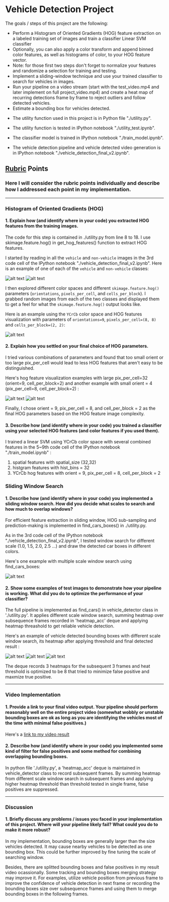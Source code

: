 # **Vehicle Detection Project**

The goals / steps of this project are the following:

* Perform a Histogram of Oriented Gradients (HOG) feature extraction on a labeled training set of images and train a classifier Linear SVM classifier
* Optionally, you can also apply a color transform and append binned color features, as well as histograms of color, to your HOG feature vector. 
* Note: for those first two steps don't forget to normalize your features and randomize a selection for training and testing.
* Implement a sliding-window technique and use your trained classifier to search for vehicles in images.
* Run your pipeline on a video stream (start with the test_video.mp4 and later implement on full project_video.mp4) and create a heat map of recurring detections frame by frame to reject outliers and follow detected vehicles.
* Estimate a bounding box for vehicles detected.

[//]: # (Image References)
[image1]: ./output_images/car_not_car1.png
[image2]: ./output_images/car_not_car2.png
[image3]: ./output_images/HOG1.png
[image4]: ./output_images/HOG_orient4.png
[image5]: ./output_images/HOG_pix_per_cell32.png
[image6]: ./output_images/find_cars_boxes.png
[image7]: ./output_images/vehicle_detect_multi.png
[image8]: ./output_images/vehicle_detect_heat.png
[image9]: ./output_images/vehicle_detect_result.png


* The utility function used in this project is in Python file "./utility.py".

* The utility function is tested in IPython notebook "./utility_test.ipynb".

* The classifier model is trained in IPython notebook "./train_model.ipynb".

* The vehicle detection pipeline and vehicle detected video generation is in IPython notebook "./vehicle_detection_final_v2.ipynb".

## [Rubric](https://review.udacity.com/#!/rubrics/513/view) Points
### Here I will consider the rubric points individually and describe how I addressed each point in my implementation.  

---

### Histogram of Oriented Gradients (HOG)

#### 1. Explain how (and identify where in your code) you extracted HOG features from the training images.

The code for this step is contained in ./utility.py from line 8 to 18. I use skimage.feature.hog() in get_hog_features() function to extract HOG features. 

I started by reading in all the `vehicle` and `non-vehicle` images in the 3rd code cell of the IPython notebook "./vehicle_detection_final_v2.ipynb".  Here is an example of one of each of the `vehicle` and `non-vehicle` classes:

![alt text][image1]
![alt text][image2]

I then explored different color spaces and different `skimage.feature.hog()` parameters (`orientations`, `pixels_per_cell`, and `cells_per_block`).  I grabbed random images from each of the two classes and displayed them to get a feel for what the `skimage.feature.hog()` output looks like.

Here is an example using the `YCrCb` color space and HOG features visualization with parameters of `orientations=9`, `pixels_per_cell=(8, 8)` and `cells_per_block=(2, 2)`:

![alt text][image3]

#### 2. Explain how you settled on your final choice of HOG parameters.

I tried various combinations of parameters and found that too small orient or too large pix_per_cell would lead to less HOG features that aren't easy to be distinguished. 

Here's hog feature visualization examples with large pix_per_cell=32 (orient=9, cell_per_block=2) and another example with small orient = 4 (pix_per_cell=8, cell_per_block=2) :

![alt text][image4]
![alt text][image5]

Finally, I chose orient =  9, pix_per_cell = 8, and cell_per_block = 2 as the final HOG parameters based on the HOG feature image complexity.

#### 3. Describe how (and identify where in your code) you trained a classifier using your selected HOG features (and color features if you used them).

I trained a linear SVM using YCrCb color space with several combined features in the 5~9th code cell of the IPython notebook "./train_model.ipynb" :

1. spatial features with spatial_size (32,32)
2. histgram features with hist_bins = 32
3. YCrCb hog features with orient = 9, pix_per_cell = 8, cell_per_block = 2


### Sliding Window Search

#### 1. Describe how (and identify where in your code) you implemented a sliding window search.  How did you decide what scales to search and how much to overlap windows?

For efficient feature extraction in sliding window, HOG sub-sampling and prediction-making is implemented in find_cars_boxes() in ./utility.py. 

As in the 3rd code cell of the IPython notebook "./vehicle_detection_final_v2.ipynb", I tested window search for different scale (1.0, 1.5, 2.0, 2.5 ...) and draw the detected car boxes in different colors. 

Here's one example with multiple scale window search using find_cars_boxes:

![alt text][image6]


#### 2. Show some examples of test images to demonstrate how your pipeline is working.  What did you do to optimize the performance of your classifier?

The full pipeline is implemented as find_cars() in vehicle_detector class in './utility.py'. It applies different scale window search, summing heatmap over subsequence frames recorded in 'heatmap_acc' deque and applying heatmap threashold to get reliable vehicle detection. 

Here's an example of vehicle detected bounding boxes with different scale window search, its heatmap after applying threshold and final detected result :

![alt text][image7]
![alt text][image8]
![alt text][image9]

The deque records 3 heatmaps for the subsequent 3 frames and heat threshold is optimized to be 8 that tried to minimize false positive and maxmize true positive.

---

### Video Implementation

#### 1. Provide a link to your final video output.  Your pipeline should perform reasonably well on the entire project video (somewhat wobbly or unstable bounding boxes are ok as long as you are identifying the vehicles most of the time with minimal false positives.)
Here's a [link to my video result](./project_video_v2_out.mp4)


#### 2. Describe how (and identify where in your code) you implemented some kind of filter for false positives and some method for combining overlapping bounding boxes.

In python file './utility.py', a 'heatmap_acc' deque is maintained in vehicle_detector class to record subsequent frames. By summing heatmap from different scale window search in subsequent frames and applying higher heatmap threshold than threshold tested in single frame, false positives are suppressed.


---

### Discussion

#### 1. Briefly discuss any problems / issues you faced in your implementation of this project.  Where will your pipeline likely fail?  What could you do to make it more robust?

In my implementation, bounding boxes are generally larger than the size vehicles detected. It may cause nearby vehicles to be detected as one bounding box. This could be further improved by fine tuning the scale of searching window.

Besides, there are splitted bounding boxes and false positives in my result video ocassionally. Some tracking and bounding boxes merging strategy may improve it. For examples, utilize vehicle position from previous frame to improve the confidence of vehicle detection in next frame or recording the bounding boxes size over subsequence frames and using them to merge bounding boxes in the following frames.

